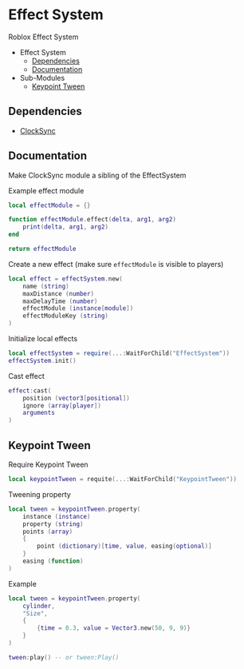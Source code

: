 # Effect System
Roblox Effect System

- Effect System
  * [Dependencies](#dependencies)
  * [Documentation](#documentation)
- Sub-Modules
  * [Keypoint Tween](#keypoint-tween)

## Dependencies
- [ClockSync](https://github.com/Kenji-Shore/Roblox-Client-Server-Time-Sync-Module)

## Documentation
Make ClockSync module a sibling of the EffectSystem

Example effect module
```lua
local effectModule = {}

function effectModule.effect(delta, arg1, arg2)
	print(delta, arg1, arg2)
end

return effectModule
```

Create a new effect (make sure `effectModule` is visible to players)
```lua
local effect = effectSystem.new(
	name (string)
	maxDistance (number)
	maxDelayTime (number)
	effectModule (instance[module])
	effectModuleKey (string)
)
```

Initialize local effects
```lua
local effectSystem = require(...:WaitForChild("EffectSystem"))
effectSystem.init()
```

Cast effect
```lua
effect:cast(
	position (vector3[positional])
	ignore (array[player])
	arguments
)
```

## Keypoint Tween
Require Keypoint Tween
```lua
local keypointTween = requite(...:WaitForChild("KeypointTween"))
```

Tweening property
```lua
local tween = keypointTween.property(
	instance (instance)
	property (string)
	points (array)
	{
		point (dictionary)[time, value, easing(optional)]
	}
	easing (function)
)
```

Example
```lua
local tween = keypointTween.property(
	cylinder,
	"Size",
	{
		{time = 0.3, value = Vector3.new(50, 9, 9)}
	}
)

tween:play() -- or tween:Play()
```
